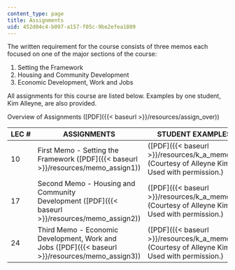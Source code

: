 ```yaml
---
content_type: page
title: Assignments
uid: 452d04c4-b097-a157-f05c-9be2efea1809
---
```


The written requirement for the course consists of three memos each focused on one of the major sections of the course:

1.  Setting the Framework
2.  Housing and Community Development
3.  Economic Development, Work and Jobs

All assignments for this course are listed below. Examples by one student, Kim Alleyne, are also provided.

Overview of Assignments ([PDF]({{< baseurl >}}/resources/assign_over))  

| LEC # | ASSIGNMENTS | STUDENT EXAMPLES |
| --- | --- | --- |
| 10 | First Memo - Setting the Framework ([PDF]({{< baseurl >}}/resources/memo_assign1)) | ([PDF]({{< baseurl >}}/resources/k_a_memo1)) (Courtesy of Alleyne Kim. Used with permission.) |
| 17 | Second Memo - Housing and Community Development ([PDF]({{< baseurl >}}/resources/memo_assign2)) | ([PDF]({{< baseurl >}}/resources/k_a_memo2)) (Courtesy of Alleyne Kim. Used with permission.) |
| 24 | Third Memo - Economic Development, Work and Jobs ([PDF]({{< baseurl >}}/resources/memo_assign3)) | ([PDF]({{< baseurl >}}/resources/k_a_memo3)) (Courtesy of Alleyne Kim. Used with permission.)